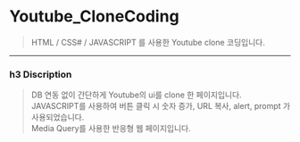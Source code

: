 # Youtube_CloneCoding
>HTML / CSS# / JAVASCRIPT 를 사용한 Youtube clone 코딩입니다.
---
### h3 Discription
> DB 연동 없이 간단하게 Youtube의 ui를 clone 한 페이지입니다.    
> JAVASCRIPT를 사용하여 버튼 클릭 시 숫자 증가, URL 복사, alert, prompt 가 사용되었습니다.     
> Media Query를 사용한 반응형 웹 페이지입니다.     
